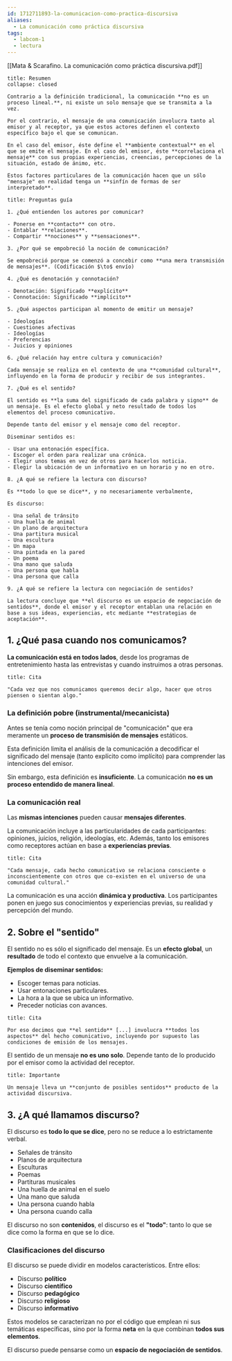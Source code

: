 ```yaml
---
id: 1712711893-la-comunicacion-como-practica-discursiva
aliases:
  - La comunicación como práctica discursiva
tags:
  - labcom-1
  - lectura
---
```


[[Mata & Scarafino. La comunicación como práctica discursiva.pdf]]

```ad-summary
title: Resumen
collapse: closed

Contrario a la definición tradicional, la comunicación **no es un proceso lineal.**, ni existe un solo mensaje que se transmita a la vez.

Por el contrario, el mensaje de una comunicación involucra tanto al emisor y al receptor, ya que estos actores definen el contexto específico bajo el que se comunican.

En el caso del emisor, éste define el **ambiente contextual** en el que se emite el mensaje. En el caso del emisor, éste **correlaciona el mensaje** con sus propias experiencias, creencias, percepciones de la situación, estado de ánimo, etc.

Estos factores particulares de la comunicación hacen que un sólo "mensaje" en realidad tenga un **sinfín de formas de ser interpretado**.

```

```ad-exercise
title: Preguntas guía

1. ¿Qué entienden los autores por comunicar?

- Ponerse en **contacto** con otro.
- Entablar **relaciones**.
- Compartir **nociones** y **sensaciones**.

3. ¿Por qué se empobreció la noción de comunicación?

Se empobreció porque se comenzó a concebir como **una mera transmisión de mensajes**. (Codificación $\to$ envío)

4. ¿Qué es denotación y connotación?

- Denotación: Significado **explícito**
- Connotación: Significado **implícito**

5. ¿Qué aspectos participan al momento de emitir un mensaje?

- Ideologías 
- Cuestiones afectivas
- Ideologías
- Preferencias
- Juicios y opiniones

6. ¿Qué relación hay entre cultura y comunicación?

Cada mensaje se realiza en el contexto de una **comunidad cultural**, influyendo en la forma de producir y recibir de sus integrantes.

7. ¿Qué es el sentido?

El sentido es **la suma del significado de cada palabra y signo** de un mensaje. Es el efecto global y neto resultado de todos los elementos del proceso comunicativo.

Depende tanto del emisor y el mensaje como del receptor.

Diseminar sentidos es:

- Usar una entonación específica.
- Escoger el orden para realizar una crónica.
- Elegir unos temas en vez de otros para hacerlos noticia.
- Elegir la ubicación de un informativo en un horario y no en otro.

8. ¿A qué se refiere la lectura con discurso?

Es **todo lo que se dice**, y no necesariamente verbalmente,

Es discurso:

- Una señal de tránsito
- Una huella de animal
- Un plano de arquitectura
- Una partitura musical
- Una escultura
- Un mapa
- Una pintada en la pared
- Un poema
- Una mano que saluda
- Una persona que habla
- Una persona que calla

9. ¿A qué se refiere la lectura con negociación de sentidos?

La lectura concluye que **el discurso es un espacio de negociación de sentidos**, donde el emisor y el receptor entablan una relación en base a sus ideas, experiencias, etc mediante **estrategias de aceptación**.

```

## 1. ¿Qué pasa cuando nos comunicamos?

**La comunicación está en todos lados**, desde los programas de entretenimiento hasta las entrevistas y cuando instruimos a otras personas.

```ad-quote
title: Cita

"Cada vez que nos comunicamos queremos decir algo, hacer que otros piensen o sientan algo."

```

### La definición pobre (instrumental/mecanicista)

Antes se tenía como noción principal de "comunicación" que era meramente un **proceso de transmisión de mensajes** estáticos.

Esta definición limita el análisis de la comunicación a decodificar el significado del mensaje (tanto explícito como implícito) para comprender las intenciones del emisor.

Sin embargo, esta definición es **insuficiente**. La comunicación **no es un proceso entendido de manera lineal**.

### La comunicación real

Las **mismas intenciones** pueden causar **mensajes diferentes**.

La comunicación incluye a las particularidades de cada participantes: opiniones, juicios, religión, ideologías, etc. Además, tanto los emisores como receptores actúan en base a **experiencias previas**.

```ad-quote
title: Cita

"Cada mensaje, cada hecho comunicativo se relaciona consciente o inconscientemente con otros que co-existen en el universo de una comunidad cultural."

```

La comunicación es una acción **dinámica y productiva**. Los participantes ponen en juego sus conocimientos y experiencias previas, su realidad y percepción del mundo.

## 2. Sobre el "sentido"

El sentido no es sólo el significado del mensaje. Es un **efecto global**, un **resultado** de todo el contexto que envuelve a la comunicación.

**Ejemplos de diseminar sentidos:**

- Escoger temas para noticias.
- Usar entonaciones particulares.
- La hora a la que se ubica un informativo.
- Preceder noticias con avances.

```ad-quote
title: Cita

Por eso decimos que **el sentido** [...] involucra **todos los aspectos** del hecho comunicativo, incluyendo por supuesto las condiciones de emisión de los mensajes.

```

El sentido de un mensaje **no es uno solo**. Depende tanto de lo producido por el emisor como la actividad del receptor.

```ad-important
title: Importante

Un mensaje lleva un **conjunto de posibles sentidos** producto de la actividad discursiva.

```

## 3. ¿A qué llamamos discurso?

El discurso es **todo lo que se dice**, pero no se reduce a lo estrictamente verbal.

- Señales de tránsito
- Planos de arquitectura
- Esculturas
- Poemas
- Partituras musicales
- Una huella de animal en el suelo
- Una mano que saluda
- Una persona cuando habla
- Una persona cuando calla

El discurso no son **contenidos**, el discurso es el **"todo"**: tanto lo que se dice como la forma en que se lo dice.

### Clasificaciones del discurso

El discurso se puede dividir en modelos característicos. Entre ellos:

- Discurso **político**
- Discurso **científico**
- Discurso **pedagógico**
- Discurso **religioso**
- Discurso **informativo**

Estos modelos se caracterizan no por el código que emplean ni sus temáticas específicas, sino por la forma **neta** en la que combinan **todos sus elementos**.

El discurso puede pensarse como un **espacio de negociación de sentidos**.
